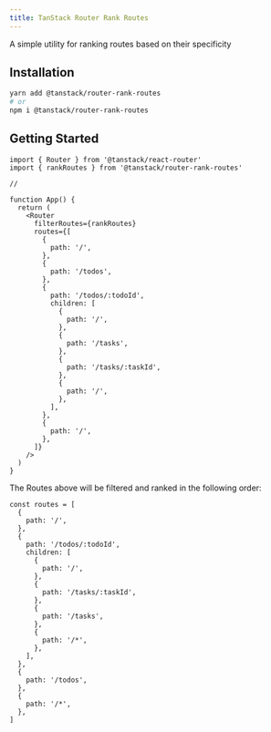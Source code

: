 ```yaml
---
title: TanStack Router Rank Routes
---
```


A simple utility for ranking routes based on their specificity

## Installation

```bash
yarn add @tanstack/router-rank-routes
# or
npm i @tanstack/router-rank-routes
```

## Getting Started

```tsx
import { Router } from '@tanstack/react-router'
import { rankRoutes } from '@tanstack/router-rank-routes'

//

function App() {
  return (
    <Router
      filterRoutes={rankRoutes}
      routes={[
        {
          path: '/',
        },
        {
          path: '/todos',
        },
        {
          path: '/todos/:todoId',
          children: [
            {
              path: '/',
            },
            {
              path: '/tasks',
            },
            {
              path: '/tasks/:taskId',
            },
            {
              path: '/',
            },
          ],
        },
        {
          path: '/',
        },
      ]}
    />
  )
}
```

The Routes above will be filtered and ranked in the following order:

```tsx
const routes = [
  {
    path: '/',
  },
  {
    path: '/todos/:todoId',
    children: [
      {
        path: '/',
      },
      {
        path: '/tasks/:taskId',
      },
      {
        path: '/tasks',
      },
      {
        path: '/*',
      },
    ],
  },
  {
    path: '/todos',
  },
  {
    path: '/*',
  },
]
```
